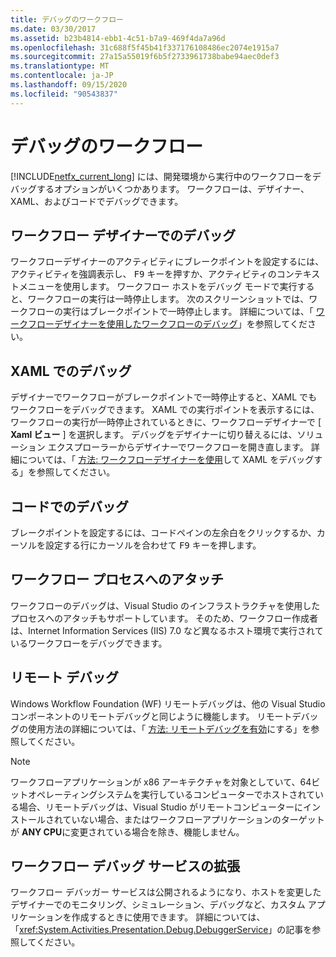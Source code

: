 ```yaml
---
title: デバッグのワークフロー
ms.date: 03/30/2017
ms.assetid: b23b4814-ebb1-4c51-b7a9-469f4da7a96d
ms.openlocfilehash: 31c688f5f45b41f337176108486ec2074e1915a7
ms.sourcegitcommit: 27a15a55019f6b5f2733961738babe94aec0def3
ms.translationtype: MT
ms.contentlocale: ja-JP
ms.lasthandoff: 09/15/2020
ms.locfileid: "90543837"
---
```

# <a name="debugging-workflows"></a>デバッグのワークフロー

[!INCLUDE[netfx_current_long](../../../includes/netfx-current-long-md.md)] には、開発環境から実行中のワークフローをデバッグするオプションがいくつかあります。 ワークフローは、デザイナー、XAML、およびコードでデバッグできます。

## <a name="debugging-in-the-workflow-designer"></a>ワークフロー デザイナーでのデバッグ

ワークフローデザイナーのアクティビティにブレークポイントを設定するには、アクティビティを強調表示し、 <kbd>F9</kbd> キーを押すか、アクティビティのコンテキストメニューを使用します。 ワークフロー ホストをデバッグ モードで実行すると、ワークフローの実行は一時停止します。 次のスクリーンショットでは、ワークフローの実行はブレークポイントで一時停止します。 詳細については、「 [ワークフローデザイナーを使用したワークフローのデバッグ](/visualstudio/workflow-designer/debugging-workflows-with-the-workflow-designer)」を参照してください。

## <a name="debugging-in-xaml"></a>XAML でのデバッグ

デザイナーでワークフローがブレークポイントで一時停止すると、XAML でもワークフローをデバッグできます。 XAML での実行ポイントを表示するには、ワークフローの実行が一時停止されているときに、ワークフローデザイナーで [ **Xaml ビュー** ] を選択します。 デバッグをデザイナーに切り替えるには、ソリューション エクスプローラーからデザイナーでワークフローを開き直します。 詳細については、「 [方法: ワークフローデザイナーを使用](/visualstudio/workflow-designer/how-to-debug-xaml-with-the-workflow-designer)して XAML をデバッグする」を参照してください。

## <a name="debugging-in-code"></a>コードでのデバッグ

ブレークポイントを設定するには、コードペインの左余白をクリックするか、カーソルを設定する行にカーソルを合わせて <kbd>F9</kbd> キーを押します。

## <a name="attaching-to-a-workflow-process"></a>ワークフロー プロセスへのアタッチ

ワークフローのデバッグは、Visual Studio のインフラストラクチャを使用したプロセスへのアタッチもサポートしています。 そのため、ワークフロー作成者は、Internet Information Services (IIS) 7.0 など異なるホスト環境で実行されているワークフローをデバッグできます。

## <a name="remote-debugging"></a>リモート デバッグ

Windows Workflow Foundation (WF) リモートデバッグは、他の Visual Studio コンポーネントのリモートデバッグと同じように機能します。 リモートデバッグの使用方法の詳細については、「 [方法: リモートデバッグを有効](/previous-versions/visualstudio/visual-studio-2010/febz73k0(v=vs.100))にする」を参照してください。

> [!NOTE]
> ワークフローアプリケーションが x86 アーキテクチャを対象としていて、64ビットオペレーティングシステムを実行しているコンピューターでホストされている場合、リモートデバッグは、Visual Studio がリモートコンピューターにインストールされていない場合、またはワークフローアプリケーションのターゲットが **ANY CPU**に変更されている場合を除き、機能しません。

## <a name="extending-the-workflow-debugging-service"></a>ワークフロー デバッグ サービスの拡張

ワークフロー デバッガー サービスは公開されるようになり、ホストを変更したデザイナーでのモニタリング、シミュレーション、デバッグなど、カスタム アプリケーションを作成するときに使用できます。 詳細については、「<xref:System.Activities.Presentation.Debug.DebuggerService>」の記事を参照してください。

